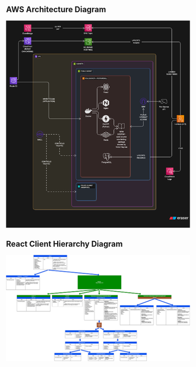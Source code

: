 ## AWS Architecture Diagram
![AWS Architecture Diagram](diagram-export-6-5-2025-4_39_18-PM.png)

## React Client Hierarchy Diagram
![Alt text](wr-gg-client.drawio.svg)